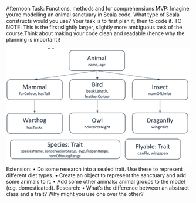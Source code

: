 Afternoon Task: Functions, methods and for comprehensions
MVP:
Imagine you’re modelling an animal sanctuary in Scala code. What type of Scala constructs
would you use? Your task is to first plan it, then to code it.
TO NOTE: This is the first slightly larger, slightly more ambiguous task of the course.Think about
making your code clean and readable (hence why the planning is important)!

<img alt="img.png" src="img.png"/>
Extension:
• Do some research into a sealed trait. Use these to represent
different diet types.
• Create an object to represent the sanctuary and add some
animals to it.
• Add some other animals/ animal groups to the model (e.g.
domesticated).
Research:
• What’s the difference between an abstract class and a trait? Why might you use one over
the other?